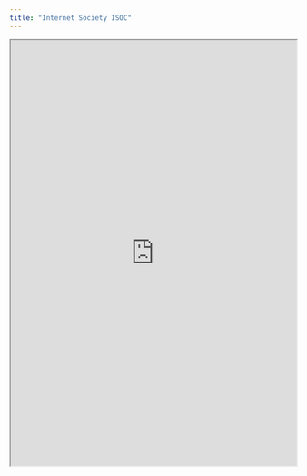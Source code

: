 ```yaml
---
title: "Internet Society ISOC"
---
```



<iframe height="750" width="100%" src="https://ewelton.github.io/ktest/wiki.html#Internet%20Society%20ISOC"></iframe>
